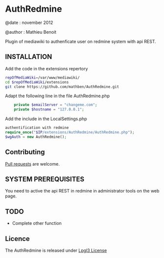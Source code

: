 AuthRedmine
===========
@date : november 2012

@author : Mathieu Benoit

Plugin of mediawiki to authenficate user on redmine system with api REST.

INSTALLATION
------------
Add the code in the extensions repertory

```bash
repOfMediaWiki=/var/www/mediawiki/
cd $repOfMediaWiki/extensions
git clone https://github.com/mathben/AuthRedmine.git
```

Adapt the following line in the file AuthRedmine.php
```php
	private $emailServer = "changeme.com";
	private $hostname = "127.0.0.1";
```

Add the include in the LocalSettings.php

```php
authentification with redmine
require_once("$IP/extensions/AuthRedmine/AuthRedmine.php");
$wgAuth = new AuthRedmine();
```

Contributing
------------
[Pull requests][] are welcome.

SYSTEM PREREQUISITES
--------------------
You need to active the api REST in redmine in administrator tools on the web page.

TODO
----
- Complete other function

Licence
-------
The AuthRedmine is released under [Lpgl3 License][]

[Lpgl3 License]: http://www.gnu.org/copyleft/lesser.html
[Pull requests]: http://help.github.com/send-pull-requests

